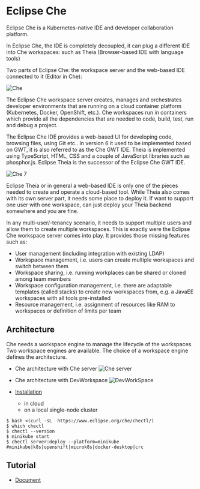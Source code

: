 # Eclipse Che
Eclipse Che is a Kubernetes-native IDE and developer collaboration platform.

In Eclipse Che, the IDE is completely decoupled, it can plug a different IDE into Che workspaces: such as Theia (Browser-based IDE with language tools) 

Two parts of  Eclipse Che: the workspace server and the web-based IDE connected to it (Editor in Che):

![Che](https://eclipsesource.com/wp-content/uploads/2018/11/image2-1.png)

The Eclipse Che workspace server creates, manages and orchestrates developer environments that are running on a cloud container platform (Kubernetes, Docker, OpenShift, etc.). Che workspaces run in containers which provide all the dependencies that are needed to code, build, test, run and debug a project.

The Eclipse Che IDE provides a web-based UI for developing code, browsing files, using Git etc.. In version 6 it used to be implemented based on GWT, it is also referred to as the Che GWT IDE. Theia is implemented using TypeScript, HTML, CSS and a couple of JavaScript libraries such as phosphor.js. 
Eclipse Theia is the successor of the Eclipse Che GWT IDE. 

![Che 7](https://eclipsesource.com/wp-content/uploads/2018/11/image1-1.png)

Eclipse Theia or in general a web-based IDE is only one of the pieces needed to create and operate a cloud-based tool. While Theia also comes with its own server part, it needs some place to deploy it. If want to support one user with one workspace, can just deploy your Theia backend somewhere and you are fine.

In any multi-user/-tenancy scenario, it needs to support multiple users and allow them to create multiple workspaces. This is exactly were the Eclipse Che workspace server comes into play. It provides those missing features such as:
- User management (including integration with existing LDAP)
- Workspace management, i.e. users can create multiple workspaces and switch between them
- Workspace sharing, i.e. running workplaces can be shared or cloned among team members
- Workspace configuration management, i.e. there are adaptable templates (called stacks) to create new workspaces from, e.g. a JavaEE workspaces with all tools pre-installed
- Resource management, i.e. assignment of resources like RAM to workspaces or definition of limits per team
    

## Architecture
Che needs a workspace engine to manage the lifecycle of the workspaces. Two workspace engines are available. The choice of a workspace engine defines the architecture.

- Che architecture with Che server
![Che server](https://www.eclipse.org/che/docs/che-7/administration-guide/_images/architecture/che-architecture-with-che-server-engine.png)

- Che architecture with DevWorkspace
![DevWorkSpace](https://www.eclipse.org/che/docs/che-7/administration-guide/_images/architecture/che-interacting-with-devworkspace.png)

- [Installation](https://www.eclipse.org/che/docs/che-7/installation-guide/installing-che/)
    - in cloud
    - on a local single-node cluster
```
$ bash <(curl -sL  https://www.eclipse.org/che/chectl/)
$ which chectl
$ chectl --version
$ minikube start
$ chectl server:deploy --platform=minikube     #minikube|k8s|openshift|microk8s|docker-desktop|crc
```

## Tutorial
- [Document](https://www.eclipse.org/che/docs/che-7/overview/introduction-to-eclipse-che/)
